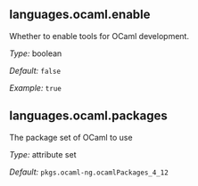 

[comment]: # (Please add your documentation on top of this line)

## languages\.ocaml\.enable

Whether to enable tools for OCaml development\.



*Type:*
boolean



*Default:*
` false `



*Example:*
` true `



## languages\.ocaml\.packages



The package set of OCaml to use



*Type:*
attribute set



*Default:*
` pkgs.ocaml-ng.ocamlPackages_4_12 `
